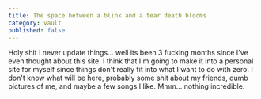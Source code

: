 ```yaml
---
title: The space between a blink and a tear death blooms
category: vault
published: false
---
```


Holy shit I never update things... well its been 3 fucking months since I've
even thought about this site. I think that I'm going to make it into a
personal site for myself since things don't really fit into what I want to do
with zero. I don't know what will be here, probably some shit about my
friends, dumb pictures of me, and maybe a few songs I like. Mmm... nothing
incredible.
